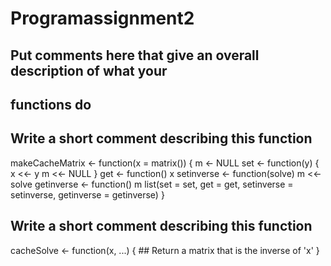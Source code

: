 # Programassignment2

## Put comments here that give an overall description of what your
## functions do

## Write a short comment describing this function

makeCacheMatrix <- function(x = matrix()) {
  m <- NULL
  set <- function(y) {
    x <<- y
    m <<- NULL
  }
  get <- function() x
  setinverse <- function(solve) m <<- solve
  getinverse <- function() m
  list(set = set, get = get,
       setinverse = setinverse,
       getinverse = getinverse)
}


## Write a short comment describing this function

cacheSolve <- function(x, ...) {
        ## Return a matrix that is the inverse of 'x'
}
